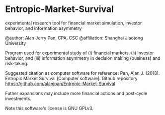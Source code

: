 # Entropic-Market-Survival
experimental research tool for financial market simulation, investor behavior, and information asymmetry

@author: Alan Jerry Pan, CPA, CSC
@affiliation: Shanghai Jiaotong University

Program used for experimental study of (i) financial markets, (ii) investor behavior, and (iii) information asymmetry in decision making (business) and risk-taking.

Suggested citation as computer software for reference:
Pan, Alan J. (2018). Entropic Market Survival [Computer software]. Github repository <https://github.com/alanjpan/Entropic-Market-Survival>

Futher expansions may include more financial actions and post-cycle investments.

Note this software's license is GNU GPLv3.
